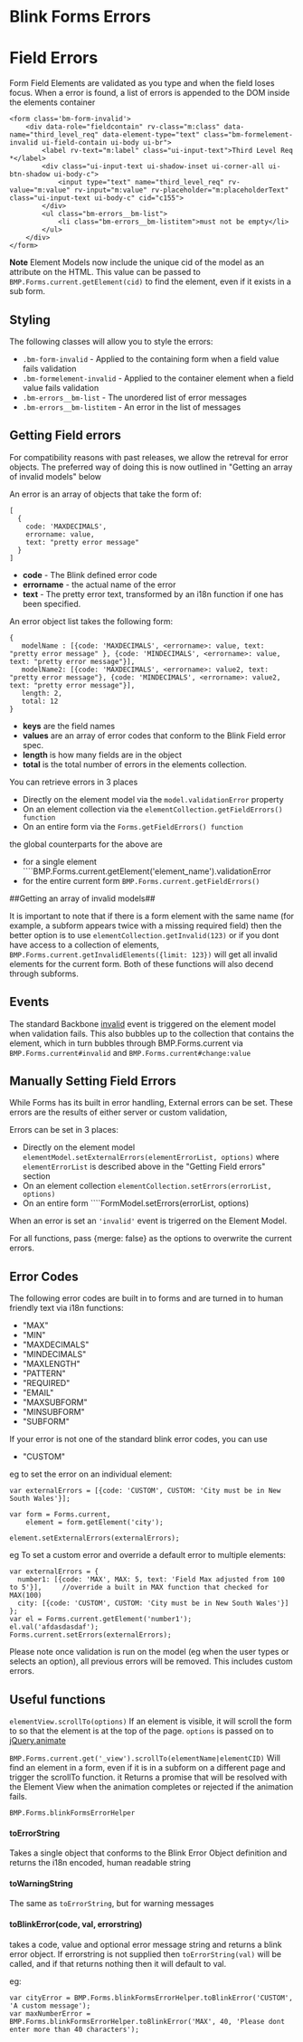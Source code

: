 Blink Forms Errors
==================

Field Errors
============

Form Field Elements are validated as you type and when the field loses focus. When a error is found, a list of errors is appended to the DOM inside the elements container
    
    <form class='bm-form-invalid'>
        <div data-role="fieldcontain" rv-class="m:class" data-name="third_level_req" data-element-type="text" class="bm-formelement-invalid ui-field-contain ui-body ui-br">
            <label rv-text="m:label" class="ui-input-text">Third Level Req *</label>
            <div class="ui-input-text ui-shadow-inset ui-corner-all ui-btn-shadow ui-body-c">
                <input type="text" name="third_level_req" rv-value="m:value" rv-input="m:value" rv-placeholder="m:placeholderText" class="ui-input-text ui-body-c" cid="c155">
            </div>
            <ul class="bm-errors__bm-list">
                <li class="bm-errors__bm-listitem">must not be empty</li>
            </ul>
        </div>
    </form>

**Note** Element Models now include the unique cid of the model as an attribute on the HTML. This value can be passed to ````BMP.Forms.current.getElement(cid)```` to find the element, even if it exists in a sub form.

Styling
-------

The following classes will allow you to style the errors:

- `.bm-form-invalid`  - Applied to the containing form when a field value fails validation
- `.bm-formelement-invalid` - Applied to the container element when a field value fails validation
- `.bm-errors__bm-list` - The unordered list of error messages
- `.bm-errors__bm-listitem` - An error in the list of messages


Getting Field errors
--------------------
For compatibility reasons with past releases, we allow the retreval for error objects. The preferred way of doing this is now outlined in "Getting an array of invalid models" below

An error is an array of objects that take the form of:

    [
      {
        code: 'MAXDECIMALS', 
        errorname: value, 
        text: "pretty error message" 
      }
    ]

- **code** - The Blink defined error code 
- **errorname** - the actual name of the error
- **text** - The pretty error text, transformed by an i18n function if one has been specified.

An error object list takes the following form:

    {
       modelName : [{code: 'MAXDECIMALS', <errorname>: value, text: "pretty error message" }, {code: 'MINDECIMALS', <errorname>: value, text: "pretty error message"}],
       modelName2: [{code: 'MAXDECIMALS', <errorname>: value2, text: "pretty error message"}, {code: 'MINDECIMALS', <errorname>: value2, text: "pretty error message"}],
       length: 2,
       total: 12
    }

- **keys** are the field names
- **values** are an array of error codes that conform to the Blink Field error spec.
- **length** is how many fields are in the object
- **total** is the total number of errors in the elements collection.

You can retrieve errors in 3 places
- Directly on the element model via the ````model.validationError```` property
- On an element collection via the ````elementCollection.getFieldErrors() function````
- On an entire form via the ````Forms.getFieldErrors() function````

the global counterparts for the above are
- for a single element ````BMP.Forms.current.getElement('element_name').validationError
- for the entire current form ````BMP.Forms.current.getFieldErrors()````

##Getting an array of invalid models##

It is important to note that if there is a form element with the same name (for example, a subform appears twice with a missing required field) then the better option is to use ````elementCollection.getInvalid(123)```` or if you dont have access to a collection of elements, ````BMP.Forms.current.getInvalidElements({limit: 123})```` will get all invalid elements for the current form. Both of these functions will also decend through subforms.

Events
------
The standard Backbone [invalid](http://backbonejs.org/#Events-catalog) event is triggered on the element model when validation fails. This also bubbles up to the collection that contains the element, which in turn bubbles through BMP.Forms.current via ````BMP.Forms.current#invalid```` and ````BMP.Forms.current#change:value````


Manually Setting Field Errors
-----------------------------

While Forms has its built in error handling, External errors can be set. These errors are the results of either server or custom validation, 

Errors can be set in 3 places:
- Directly on the element model ````elementModel.setExternalErrors(elementErrorList, options)```` where ````elementErrorList```` is described above in the "Getting Field errors" section
- On an element collection ````elementCollection.setErrors(errorList, options)````
- On an entire form ````FormModel.setErrors(errorList, options)

When an error is set an ````'invalid'```` event is trigerred on the Element Model.

For all functions, pass {merge: false} as the options to overwrite the current errors.

Error Codes
-----------
The following error codes are built in to forms and are turned in to human friendly text via i18n functions:
- "MAX"
- "MIN"
- "MAXDECIMALS"
- "MINDECIMALS"
- "MAXLENGTH"
- "PATTERN"
- "REQUIRED"
- "EMAIL"
- "MAXSUBFORM"
- "MINSUBFORM"
- "SUBFORM"

If your error is not one of the standard blink error codes, you can use 
- "CUSTOM"

eg to set the error on an individual element:

    var externalErrors = [{code: 'CUSTOM', CUSTOM: 'City must be in New South Wales'}];

    var form = Forms.current,
        element = form.getElement('city');
    
    element.setExternalErrors(externalErrors);


eg To set a custom error and override a default error to multiple elements:

    var externalErrors = {
      number1: [{code: 'MAX', MAX: 5, text: 'Field Max adjusted from 100 to 5'}],     //override a built in MAX function that checked for MAX(100)
      city: [{code: 'CUSTOM', CUSTOM: 'City must be in New South Wales'}]
    };
    var el = Forms.current.getElement('number1');
    el.val('afdasdasdaf');
    Forms.current.setErrors(externalErrors);
    
Please note once validation is run on the model (eg when the user types or selects an option), all previous errors will be removed. This includes custom errors.


Useful functions
----------------

````elementView.scrollTo(options)````
If an element is visible, it will scroll the form to so that the element is at the top of the page. ````options```` is passed on to [jQuery.animate](http://api.jquery.com/animate/)

````BMP.Forms.current.get('_view').scrollTo(elementName|elementCID)````
Will find an element in a form, even if it is in a subform on a different page and trigger the scrollTo function. it Returns a promise that will be resolved with the Element View when the animation completes or rejected if the animation fails.

````BMP.Forms.blinkFormsErrorHelper````
#### toErrorString ####
Takes a single object that conforms to the Blink Error Object definition and returns the i18n encoded, human readable string

#### toWarningString ####
The same as ````toErrorString````, but for warning messages

#### toBlinkError(code, val, errorstring) ####
takes a code, value and optional error message string and returns a blink error object. If errorstring is not supplied then ````toErrorString(val)```` will be called, and if that returns nothing then it will default to val.

eg:

    var cityError = BMP.Forms.blinkFormsErrorHelper.toBlinkError('CUSTOM', 'A custom message');
    var maxNumberError = BMP.Forms.blinkFormsErrorHelper.toBlinkError('MAX', 40, 'Please dont enter more than 40 characters');


